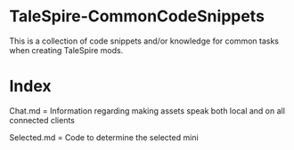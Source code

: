 # TaleSpire-CommonCodeSnippets
This is a collection of code snippets and/or knowledge for common tasks when creating TaleSpire mods.

# Index

Chat.md = Information regarding making assets speak both local and on all connected clients

Selected.md = Code to determine the selected mini
